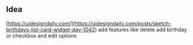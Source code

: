 ## Idea

[https://uidesigndaily.com/](https://uidesigndaily.com/posts/sketch-birthdays-list-card-widget-day-1042)
add features like delete add birthday or checkbox and edit options
